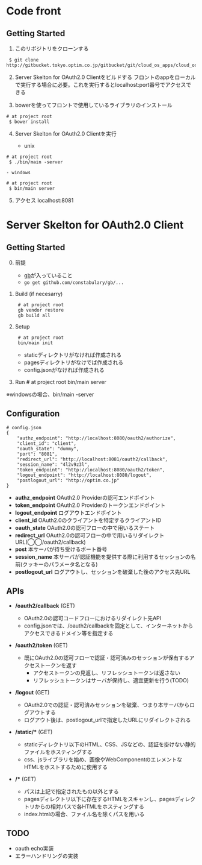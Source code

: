 # Code front

## Getting Started

1. このリポジトリをクローンする
```
 $ git clone http://gitbucket.tokyo.optim.co.jp/gitbucket/git/cloud_os_apps/cloud_os_code_front_end.git
```

2. Server Skelton for OAuth2.0 Clientをビルドする
フロントのappをローカルで実行する場合に必要。これを実行するとlocalhost:port番号でアクセスできる

3. bowerを使ってフロントで使用しているライブラリのインストール
```
# at project root
 $ bower install
```

4. Server Skelton for OAuth2.0 Clientを実行

    - unix
```
# at project root
 $ ./bin/main -server
```
    - windows
```
# at project root
 $ bin/main server
```

5. アクセス
localhost:8081

# Server Skelton for OAuth2.0 Client

## Getting Started

0. 前提
    * [gb](https://github.com/constabulary/gb)が入っていること
    * ```go get github.com/constabulary/gb/...```

1. Build (if necesarry)

        # at project root
        gb vendor restore
        gb build all

2. Setup

        # at project root
        bin/main init

    - staticディレクトリがなければ作成される
    - pagesディレクトリがなけでば作成される
    - config.jsonがなければ作成される

3.  Run
        # at project root
        bin/main server

※windowsの場合、bin/main -server

## Configuration

    # config.json
    {
        "authz_endpoint": "http://localhost:8080/oauth2/authorize",
        "client_id": "client",
        "oauth_state": "dummy",
        "port": "8081",
        "redirect_url": "http://localhost:8081/oauth2/callback",
        "session_name": "4l2v9z3l",
        "token_endpoint": "http://localhost:8080/oauth2/token",
        "logout_endpoint": "http://localhost:8080/logout",
        "postlogout_url": "http://optim.co.jp"
    }


- **authz_endpoint** OAuth2.0 Providerの認可エンドポイント
- **token_endpoint** OAuth2.0 Providerのトークンエンドポイント
- **logout_endpoint** ログアウトエンドポイント
- **client_id** OAuth2.0のクライアントを特定するクライアントID
- **oauth_state** OAuth2.0の認可フローの中で用いるステート
- **redirect_url** OAuth2.0の認可フローの中で用いるリダイレクトURL(◯◯/oauth2/callback)
- **post** 本サーバが待ち受けるポート番号
- **session_name** 本サーバが認証機能を提供する際に利用するセッションの名前(クッキーのパラメータ名となる)
- **postlogout_url**  ログアウトし、セッションを破棄した後のアクセス先URL

## APIs

- __/oauth2/callback__ (GET)

    - OAuth2.0の認可コードフローにおけるリダイレクト先API
    - config.jsonでは、/oauth2/callbackを固定として、インターネットからアクセスできるドメイン等を指定する

- __/oauth2/token__ (GET)
    - 既にOAuth2.0の認可フローで認証・認可済みのセッションが保有するアクセストークンを返す
        - アクセストークンの見返し、リフレッシュトークンは返さない
        - リフレッシュトークンはサーバが保持し、適宜更新を行う(TODO)

- __/logout__ (GET)
    - OAuth2.0での認証・認可済みセッションを破棄、つまり本サーバからログアウトする
    - ログアウト後は、postlogout_urlで指定したURLにリダイレクトされる

- __/static/*__ (GET)
    - staticディレクトリ以下のHTML、CSS、JSなどの、認証を掛けない静的ファイルをホスティングする
    - css、jsライブラリを始め、画像やWebComponentのエレメントなHTMLをホストするために使用する

- __/*__ (GET)
    - パスは上記で指定されたもの以外とする
    - pagesディレクトリ以下に存在するHTMLをスキャンし、pagesディレクトリからの相対パスで各HTMLをホスティングする
    - index.htmlの場合、ファイル名を除くパスを用いる

## TODO

- oauth echo実装
- エラーハンドリングの実装
